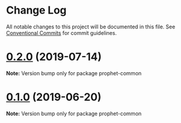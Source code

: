 # Change Log

All notable changes to this project will be documented in this file.
See [Conventional Commits](https://conventionalcommits.org) for commit guidelines.

# [0.2.0](https://github.com/stbui/prophet/compare/v0.1.20...v0.2.0) (2019-07-14)

**Note:** Version bump only for package prophet-common





# [0.1.0](https://github.com/stbui/react-admin-kit/compare/v0.0.6...v0.1.0) (2019-06-20)

**Note:** Version bump only for package prophet-common
